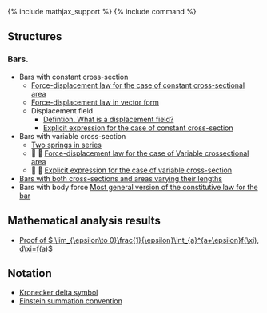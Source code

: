 {% include mathjax_support %}
{% include command %}


## Structures

### Bars.
* Bars with constant cross-section 
    * [Force-displacement law for the case of constant cross-sectional area](Bars/Bars.md)
    * [Force-displacement law in vector form](./Bars/VectorFormHookesLaw.md)
    * Displacement field
        - [Defintion. What is a displacement field?](Bars/Bars2.md)
        - [Explicit expression for the case of constant cross-section](Bars/Bars3.md)
* Bars with variable cross-section 
    * [Two springs in series](./Bars/SpringsInSeries.md)
    *  :construction: :construction: [Force-displacement law for the case of Variable crossectional area](Bars/Bars4.md)
    - :construction: :construction: [Explicit expression for the case of variable cross-section](Bars/Bars5.md)
* [Bars with both cross-sections and areas varying their lengths](Bars6.md) 
* Bars with body force
     [Most general version of the constitutive law for the bar](Bars/BodyForce.md)

## Mathematical analysis results

*  [Proof of  $ \lim_{\epsilon\to 0}\frac{1}{\epsilon}\int_{a}^{a+\epsilon}f(\xi)\, d\xi=f(a)$](Bars/Leibnitz.md)

## Notation
    
* [Kronecker delta symbol](https://appliedmechanicslab.github.io/appliedmechanicslab/course_notes/ENGN1370/KroneckerDeltaSymbol.html)
* [Einstein summation convention](https://appliedmechanicslab.github.io/appliedmechanicslab/course_notes/ENGN1370/ESC.html)
